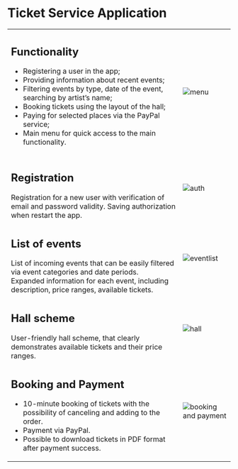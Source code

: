 # Ticket Service Application

<table width="100%" cellspacing="0" cellpadding="0">

<tr> 
    <td valign="top">
     <h2>Functionality</h2>
    <ul>
      <li>Registering a user in the app;</li>
      <li>Providing information about recent events;</li>
      <li>Filtering events by type, date of the event, searching by artist’s name;</li>
      <li>Booking tickets using the layout of the hall;</li>
      <li>Paying for selected places via the PayPal service;</li>
      <li>Main menu for quick access to the main functionality.</li>
    </ul>
    </td>
    <td><img src="https://github.com/TimofeiKhud/TicketProject/blob/master/MyTicketService/pictures/menu.png" 
    alt="menu"></td>
</tr>
   
<tr> 
    <td valign="top">
     <h2>Registration</h2>
Registration for a new user with verification of email and password validity. Saving authorization when restart the app.
    </td>
    <td><img src="https://github.com/TimofeiKhud/TicketProject/blob/master/MyTicketService/pictures/auth.png" 
    alt="auth"></td>
</tr> 
   
<tr> 
    <td valign="top">
     <h2>List of events</h2>
List of incoming events that can be easily filtered via event categories and date periods.
<br>
Expanded information for each event, including description, price ranges, available tickets.
    </td>
    <td><img src="https://github.com/TimofeiKhud/TicketProject/blob/master/MyTicketService/pictures/eventlist.png" 
    alt="eventlist"></td>
</tr> 

<tr> 
    <td valign="top">
     <h2>Hall scheme</h2>
User-friendly hall scheme, that clearly demonstrates available tickets and their price ranges.
    </td>
    <td><img src="https://github.com/TimofeiKhud/TicketProject/blob/master/MyTicketService/pictures/auth.png" 
    alt="hall"></td>
</tr> 

<tr> 
    <td valign="top">
     <h2>Booking and Payment</h2>
     <ul>
      <li>10-minute booking of tickets with the possibility of canceling and adding to the order.</li>
      <li>Payment via PayPal.</li>
      <li>Possible to download tickets in PDF format after payment success.</li>
     </ul>
    </td>
    <td><img src="https://github.com/TimofeiKhud/TicketProject/blob/master/MyTicketService/pictures/cart.png" 
    alt="booking and payment"></td>
</tr> 

   </table>
